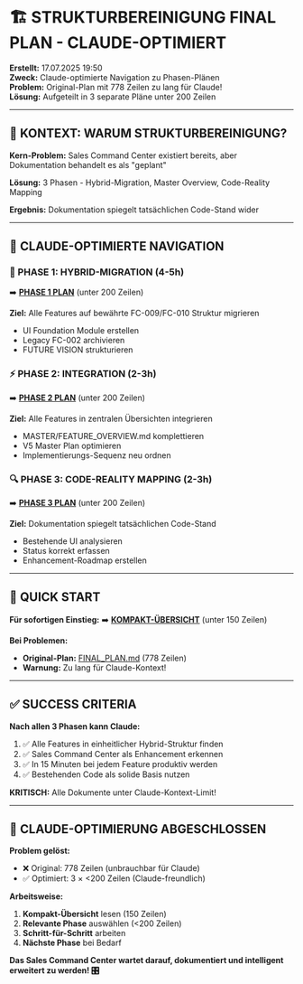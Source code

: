 # 🏗️ STRUKTURBEREINIGUNG FINAL PLAN - CLAUDE-OPTIMIERT

**Erstellt:** 17.07.2025 19:50  
**Zweck:** Claude-optimierte Navigation zu Phasen-Plänen  
**Problem:** Original-Plan mit 778 Zeilen zu lang für Claude!  
**Lösung:** Aufgeteilt in 3 separate Pläne unter 200 Zeilen  

---

## 🧠 KONTEXT: WARUM STRUKTURBEREINIGUNG?

**Kern-Problem:** Sales Command Center existiert bereits, aber Dokumentation behandelt es als "geplant"

**Lösung:** 3 Phasen - Hybrid-Migration, Master Overview, Code-Reality Mapping

**Ergebnis:** Dokumentation spiegelt tatsächlichen Code-Stand wider

---

## 📖 CLAUDE-OPTIMIERTE NAVIGATION

### **🚀 PHASE 1: HYBRID-MIGRATION (4-5h)**
➡️ **[PHASE 1 PLAN](./2025-07-17_STRUKTURBEREINIGUNG_PHASE1_PLAN.md)** (unter 200 Zeilen)

**Ziel:** Alle Features auf bewährte FC-009/FC-010 Struktur migrieren
- UI Foundation Module erstellen
- Legacy FC-002 archivieren
- FUTURE VISION strukturieren

### **⚡ PHASE 2: INTEGRATION (2-3h)**
➡️ **[PHASE 2 PLAN](./2025-07-17_STRUKTURBEREINIGUNG_PHASE2_PLAN.md)** (unter 200 Zeilen)

**Ziel:** Alle Features in zentralen Übersichten integrieren
- MASTER/FEATURE_OVERVIEW.md komplettieren
- V5 Master Plan optimieren
- Implementierungs-Sequenz neu ordnen

### **🔍 PHASE 3: CODE-REALITY MAPPING (2-3h)**
➡️ **[PHASE 3 PLAN](./2025-07-17_STRUKTURBEREINIGUNG_PHASE3_PLAN.md)** (unter 200 Zeilen)

**Ziel:** Dokumentation spiegelt tatsächlichen Code-Stand
- Bestehende UI analysieren
- Status korrekt erfassen
- Enhancement-Roadmap erstellen

---

## 🎯 QUICK START

**Für sofortigen Einstieg:**
➡️ **[KOMPAKT-ÜBERSICHT](./2025-07-17_STRUKTURBEREINIGUNG_KOMPAKT.md)** (unter 150 Zeilen)

**Bei Problemen:**
- **Original-Plan:** [FINAL_PLAN.md](./2025-07-17_STRUKTURBEREINIGUNG_FINAL_PLAN.md) (778 Zeilen)
- **Warnung:** Zu lang für Claude-Kontext!

---

## ✅ SUCCESS CRITERIA

**Nach allen 3 Phasen kann Claude:**
1. ✅ Alle Features in einheitlicher Hybrid-Struktur finden
2. ✅ Sales Command Center als Enhancement erkennen
3. ✅ In 15 Minuten bei jedem Feature produktiv werden
4. ✅ Bestehenden Code als solide Basis nutzen

**KRITISCH:** Alle Dokumente unter Claude-Kontext-Limit!

---

## 🚨 CLAUDE-OPTIMIERUNG ABGESCHLOSSEN

**Problem gelöst:**
- ❌ Original: 778 Zeilen (unbrauchbar für Claude)
- ✅ Optimiert: 3 × <200 Zeilen (Claude-freundlich)

**Arbeitsweise:**
1. **Kompakt-Übersicht** lesen (150 Zeilen)
2. **Relevante Phase** auswählen (<200 Zeilen)
3. **Schritt-für-Schritt** arbeiten
4. **Nächste Phase** bei Bedarf

**Das Sales Command Center wartet darauf, dokumentiert und intelligent erweitert zu werden! 🎛️**